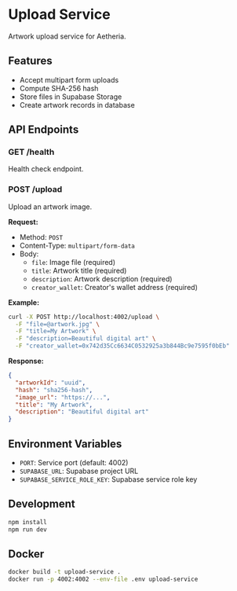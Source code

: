 # Upload Service

Artwork upload service for Aetheria.

## Features

- Accept multipart form uploads
- Compute SHA-256 hash
- Store files in Supabase Storage
- Create artwork records in database

## API Endpoints

### GET /health
Health check endpoint.

### POST /upload
Upload an artwork image.

**Request:**
- Method: `POST`
- Content-Type: `multipart/form-data`
- Body:
  - `file`: Image file (required)
  - `title`: Artwork title (required)
  - `description`: Artwork description (required)
  - `creator_wallet`: Creator's wallet address (required)

**Example:**
```bash
curl -X POST http://localhost:4002/upload \
  -F "file=@artwork.jpg" \
  -F "title=My Artwork" \
  -F "description=Beautiful digital art" \
  -F "creator_wallet=0x742d35Cc6634C0532925a3b844Bc9e7595f0bEb"
```

**Response:**
```json
{
  "artworkId": "uuid",
  "hash": "sha256-hash",
  "image_url": "https://...",
  "title": "My Artwork",
  "description": "Beautiful digital art"
}
```

## Environment Variables

- `PORT`: Service port (default: 4002)
- `SUPABASE_URL`: Supabase project URL
- `SUPABASE_SERVICE_ROLE_KEY`: Supabase service role key

## Development

```bash
npm install
npm run dev
```

## Docker

```bash
docker build -t upload-service .
docker run -p 4002:4002 --env-file .env upload-service
```

